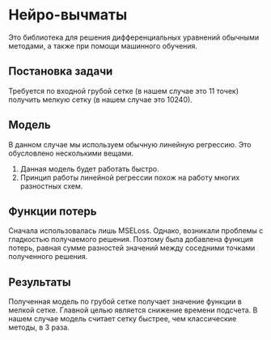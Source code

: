 # Нейро-вычматы

Это библиотека для решения дифференциальных уравнений обычными методами, а также при помощи машинного обучения.

## Постановка задачи

Требуется по входной грубой сетке (в нашем случае это 11 точек) получить мелкую сетку (в нашем случае это 10240). 

## Модель

В данном случае мы используем обычную линейную регрессию. Это обусловлено несколькими вещами.
1) Данная модель будет работать быстро.
2) Принцип работы линейной регрессии похож на работу многих разностных схем.

## Функции потерь

Сначала использовалась лишь MSELoss. Однако, возникали проблемы с гладкостью получаемого решения. Поэтому была добавлена функция потерь, равная сумме разностей значений между соседними точками полученного решения.

## Результаты

Полученная модель по грубой сетке получает значение функции в мелкой сетке. Главной целью является снижение времени подсчета. В нашем случае модель считает сетку быстрее, чем классические методы, в 3 раза.



